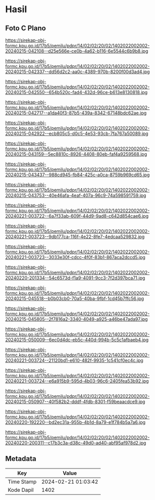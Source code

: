 # Hasil

## Foto C Plano

https://sirekap-obj-formc.kpu.go.id/17b5/pemilu/pdpr/14/02/02/20/02/1402022002002-20240215-042108--d25e566e-ce0b-4a62-b116-6e5544c6b9b8.jpg

https://sirekap-obj-formc.kpu.go.id/17b5/pemilu/pdpr/14/02/02/20/02/1402022002002-20240215-042337--dd56d2c2-aa0c-4389-970b-8200f00d3ad4.jpg

https://sirekap-obj-formc.kpu.go.id/17b5/pemilu/pdpr/14/02/02/20/02/1402022002002-20240215-042550--654b520c-fad4-432d-96ce-b613e8130818.jpg

https://sirekap-obj-formc.kpu.go.id/17b5/pemilu/pdpr/14/02/02/20/02/1402022002002-20240215-042717--a1da40f3-87b5-439a-8342-67148bdc62ae.jpg

https://sirekap-obj-formc.kpu.go.id/17b5/pemilu/pdpr/14/02/02/20/02/1402022002002-20240215-042922--ecb805c5-d0c5-4e53-93cb-7fa767a50089.jpg

https://sirekap-obj-formc.kpu.go.id/17b5/pemilu/pdpr/14/02/02/20/02/1402022002002-20240215-043159--5ec8810c-8926-4408-80eb-faf4a9259568.jpg

https://sirekap-obj-formc.kpu.go.id/17b5/pemilu/pdpr/14/02/02/20/02/1402022002002-20240215-043437--988cd945-fb84-425c-a0ca-8759b969cd65.jpg

https://sirekap-obj-formc.kpu.go.id/17b5/pemilu/pdpr/14/02/02/20/02/1402022002002-20240215-043753--40e46afa-4eaf-407a-96c9-74a598591759.jpg

https://sirekap-obj-formc.kpu.go.id/17b5/pemilu/pdpr/14/02/02/20/02/1402022002002-20240221-003722--6a7f33ab-609f-44d9-9ad8-c642d854cae6.jpg

https://sirekap-obj-formc.kpu.go.id/17b5/pemilu/pdpr/14/02/02/20/02/1402022002002-20240221-003723--9db177ca-116f-4e22-8fe7-4edcaa529832.jpg

https://sirekap-obj-formc.kpu.go.id/17b5/pemilu/pdpr/14/02/02/20/02/1402022002002-20240221-003723--3033e30f-cdcc-4f0f-83b1-867aca2dccd5.jpg

https://sirekap-obj-formc.kpu.go.id/17b5/pemilu/pdpr/14/02/02/20/02/1402022002002-20240220-201334--54c6573d-f1a9-4091-9cc3-7f2d397bca71.jpg

https://sirekap-obj-formc.kpu.go.id/17b5/pemilu/pdpr/14/02/02/20/02/1402022002002-20240215-045518--b0b03cb0-70a5-40ba-9fbf-1cd45b7ffc56.jpg

https://sirekap-obj-formc.kpu.go.id/17b5/pemilu/pdpr/14/02/02/20/02/1402022002002-20240215-045805--2f7816a2-3340-4049-a925-a46be47ada97.jpg

https://sirekap-obj-formc.kpu.go.id/17b5/pemilu/pdpr/14/02/02/20/02/1402022002002-20240215-050009--6ec0d4dc-eb5c-440d-994b-5c5c1afbaeb4.jpg

https://sirekap-obj-formc.kpu.go.id/17b5/pemilu/pdpr/14/02/02/20/02/1402022002002-20240221-003724--21120bd1-e610-482f-9935-1c541cf0ec4c.jpg

https://sirekap-obj-formc.kpu.go.id/17b5/pemilu/pdpr/14/02/02/20/02/1402022002002-20240221-003724--e6a915b9-595d-4b03-96c6-2405fea53b92.jpg

https://sirekap-obj-formc.kpu.go.id/17b5/pemilu/pdpr/14/02/02/20/02/1402022002002-20240215-050907--40f582b2-dddf-4fdb-8301-f59beaacdce9.jpg

https://sirekap-obj-formc.kpu.go.id/17b5/pemilu/pdpr/14/02/02/20/02/1402022002002-20240220-192220--bd2ec31a-955b-4b1d-8a79-e1f784b5a7a6.jpg

https://sirekap-obj-formc.kpu.go.id/17b5/pemilu/pdpr/14/02/02/20/02/1402022002002-20240220-200311--c17b3c3a-d38c-49d0-ad40-abf95af978d2.jpg


## Metadata

| Key        | Value               |
| ---------- | ------------------- |
| Time Stamp | 2024-02-21 01:03:42 |
| Kode Dapil | 1402                |




